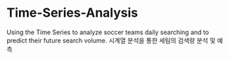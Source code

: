 # Time-Series-Analysis
Using the Time Series to analyze soccer teams daily searching and to predict their future search volume. 시계열 분석을 통한 세팀의 검색량 분석 및 예측

